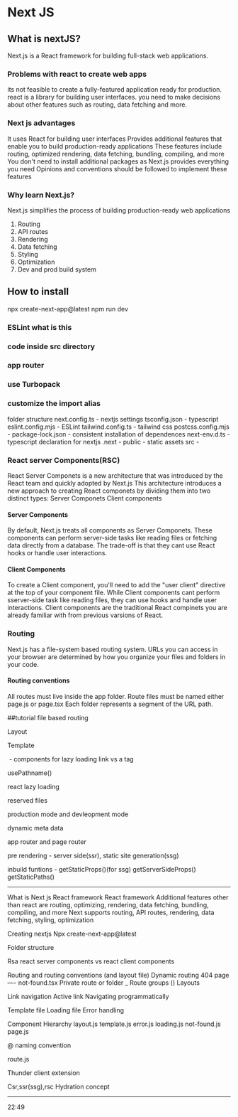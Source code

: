 # Next JS

## What is nextJS?
Next.js is a React framework for building full-stack web applications.

### Problems with react to create web apps
its not feasible to create a fully-featured application ready for production.
react is a library for building user interfaces.
you need to make decisions about other features such as routing, data fetching and more.

### Next js advantages
It uses React for building user interfaces
Provides additional features that enable you to build production-ready applications
These features include routing, optimized rendering, data fetching, bundling,
compiling, and more
You don't need to install additional packages as Next.js provides everything you
need
Opinions and conventions should be followed to implement these features

### Why learn Next.js?
Next.js simplifies the process of building production-ready web applications
1. Routing
2. API routes
3. Rendering
4. Data fetching
5. Styling
6. Optimization
7. Dev and prod build system

## How to install 
npx create-next-app@latest
npm run dev

### ESLint what is this

### code inside src directory 

### app router

### use Turbopack

### customize the import alias

folder structure
next.config.ts - nextjs settings
tsconfig.json - typescript
eslint.config.mjs - ESLint
tailwind.config.ts - tailwind css
postcss.config.mjs - 
package-lock.json - consistent installation of dependences
next-env.d.ts - typescript declaration for nextjs
.next - 
public - static assets
src - 

### React server Components(RSC)
React Server Componets is a new architecture that was introduced by the React team and quickly adopted by Next.js
This architecture introduces a new approach to creating React componets by dividing them into two distinct types:
Server Componets
Client components

#### Server Components
By default, Next.js treats all components as Server Componets.
These components can perform server-side tasks like reading files or fetching data directly from a database.
The trade-off is that they cant use React hooks or handle user interactions.

#### Client Components
To create a Client component, you'll need to add the "user client" directive at the top of your component file.
While Client components cant perform sserver-side task like reading files, they can use hooks and handle user interactions.
Client components are the traditional React compinets you are already familiar with from previous varsions of React.

### Routing
Next.js has a file-system based routing system.
URLs you can access in your browser are determined by how you organize your files and folders in your code.

#### Routing conventions
All routes must live inside the app folder.
Route files must be named either page.js or page.tsx
Each folder represents a segment of the URL path.


##tutorial
file based routing

Layout

Template

<Image> - components for lazy loading
link vs a tag

usePathname()

react <suspense> lazy loading

reserved files

production mode and devleopment mode

dynamic meta data

app router and page router

pre rendering - server side(ssr), static site generation(ssg)

inbuild funtions - getStaticProps()(for ssg)
                   getServerSideProps()
                   getStaticPaths()

--------------------------------------

What is Next js
React framework
React framework
Additional features other than react are routing, optimizing, rendering, data fetching, bundling, compiling, and more
Next supports routing, API routes, rendering, data fetching, styling, optimization

Creating nextjs
Npx create-next-app@latest

Folder structure

Rsa react server components vs react client components 

Routing  and routing conventions (and layout file)
Dynamic routing
404 page —-  not-found.tsx
Private route or folder _
 Route groups ()
Layouts

Link navigation
Active link
Navigating programmatically

Template file
Loading file
Error handling

Component Hierarchy
layout.js
template.js
error.js
loading.js
not-found.js
page.js

@ naming convention

route.js

Thunder client extension


Csr,ssr(ssg),rsc
Hydration concept


-------

22:49
